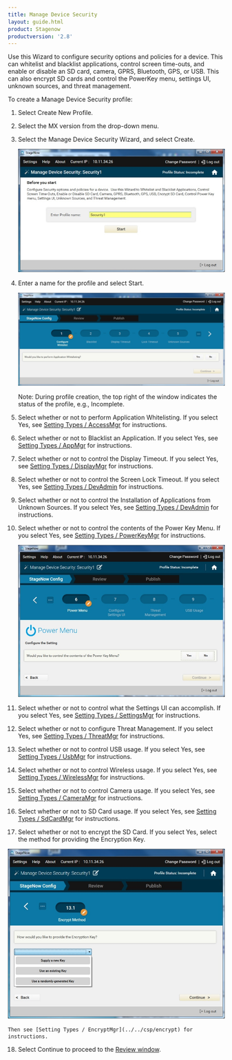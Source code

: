 ```yaml
---
title: Manage Device Security
layout: guide.html
product: Stagenow
productversion: '2.8'
---
```

Use this Wizard to configure security options and policies for a device.  This can whitelist and blacklist applications, control screen time-outs, and enable or disable an SD card, camera, GPRS, Bluetooth, GPS, or USB. This can also encrypt SD cards and control the PowerKey menu, settings UI, unknown sources, and threat management. 

To create a Manage Device Security profile:

1. Select Create New Profile.

2. Select the MX version from the drop-down menu.

3. Select the Manage Device Security Wizard, and select Create.

    ![img](../../images/profiles/managesecurity_name.jpg)

4. Enter a name for the profile and select Start.

    ![img](../../images/profiles/managesecurity_whitelist.jpg)

    Note: During profile creation, the top right of the window indicates the status of the profile, e.g., Incomplete.

5. Select whether or not to perform Application Whitelisting. If you select Yes, see [Setting Types / AccessMgr](../../csp/access) for instructions. 

6. Select whether or not to Blacklist an Application. If you select Yes, see [Setting Types / AppMgr](../../csp/app) for instructions. 

7. Select whether or not to control the Display Timeout. If you select Yes, see [Setting Types / DisplayMgr](../../csp/display) for instructions. 

8. Select whether or not to control the Screen Lock Timeout. If you select Yes, see [Setting Types / DevAdmin](../../csp/devadmin) for instructions. 

9. Select whether or not to control the Installation of Applications from Unknown Sources. If you select Yes, see [Setting Types / DevAdmin](../../csp/devadmin) for instructions. 

10. Select whether or not to control the contents of the Power Key Menu. If you select Yes, see [Setting Types / PowerKeyMgr](../../csp/powerkey) for instructions.

    ![img](../../images/profiles/managesecurity_powerkey.jpg)

11. Select whether or not to control what the Settings UI can accomplish. If you select Yes, see [Setting Types / SettingsMgr](../../csp/settingsmgr) for instructions.

12. Select whether or not to configure Threat Management. If you select Yes, see [Setting Types / ThreatMgr](../../csp/threat) for instructions.

13. Select whether or not to control USB usage. If you select Yes, see [Setting Types / UsbMgr](../../csp/usb) for instructions.

14. Select whether or not to control Wireless usage. If you select Yes, see [Setting Types / WirelessMgr](../../csp/wireless) for instructions.

15. Select whether or not to control Camera usage. If you select Yes, see [Setting Types / CameraMgr](../../csp/camera) for instructions.

16. Select whether or not to SD Card usage. If you select Yes, see [Setting Types / SdCardMgr](../../csp/sdcard) for instructions.

17. Select whether or not to encrypt the SD Card. If you select Yes, select the method for providing the Encryption Key.

   ![img](../../images/profiles/managesecurity_encryptSDcard.jpg)


    Then see [Setting Types / EncryptMgr](../../csp/encrypt) for instructions.

18. Select Continue to proceed to the [Review window](../../stagingprofiles?Review).






